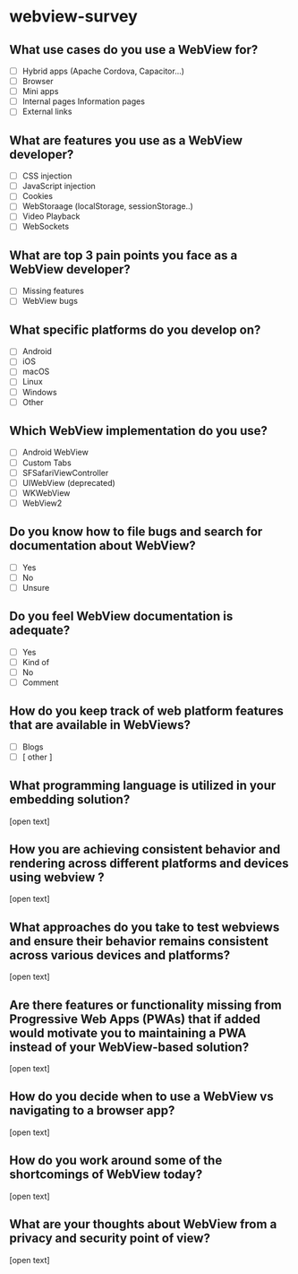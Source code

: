 # webview-survey


## What use cases do you use a WebView for?

- [ ] Hybrid apps (Apache Cordova, Capacitor...)
- [ ] Browser
- [ ] Mini apps
- [ ] Internal pages Information pages
- [ ] External links

## What are features you use as a WebView developer?

- [ ] CSS injection
- [ ] JavaScript injection
- [ ] Cookies
- [ ] WebStoraage (localStorage, sessionStorage..)
- [ ] Video Playback
- [ ] WebSockets

## What are top 3 pain points you face as a WebView developer?

- [ ] Missing features
- [ ] WebView bugs

## What specific platforms do you develop on?

- [ ] Android
- [ ] iOS
- [ ] macOS
- [ ] Linux
- [ ] Windows
- [ ] Other

## Which WebView implementation do you use?

- [ ] Android WebView
- [ ] Custom Tabs
- [ ] SFSafariViewController
- [ ] UIWebView (deprecated)
- [ ] WKWebView
- [ ] WebView2

## Do you know how to file bugs and search for documentation about WebView?

- [ ] Yes
- [ ] No
- [ ] Unsure

## Do you feel WebView documentation is adequate?

- [ ] Yes
- [ ] Kind of
- [ ] No
- [ ] Comment

## How do you keep track of web platform features that are available in WebViews?

- [ ] Blogs
- [ ] [ other ]

## What programming language is utilized in your embedding solution?

[open text]

## How you are achieving consistent behavior and rendering across different platforms and devices using webview ?

[open text]

## What approaches do you take to test webviews and ensure their behavior remains consistent across various devices and platforms?

[open text]

## Are there features or functionality missing from Progressive Web Apps (PWAs) that if added would motivate you to maintaining a PWA instead of your WebView-based solution?

[open text]

## How do you decide when to use a WebView vs navigating to a browser app?

[open text]

## How do you work around some of the shortcomings of WebView today?

[open text]

## What are your thoughts about WebView from a privacy and security point of view?

[open text]
